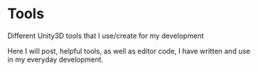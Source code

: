 # Tools
Different Unity3D tools that I use/create for my development

Here I will post, helpful tools, as well as editor code, I have written and use in my everyday development.
